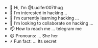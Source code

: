 - 👋 Hi, I’m @Lucifer007thug
- 👀 I’m interested in hacking...
- 🌱 I’m currently learning hacking ...
- 💞️ I’m looking to collaborate on hacking ...
- 📫 How to reach me ... telegram me
- 😄 Pronouns: ... She her 
- ⚡ Fun fact: ... Its secret

<!---
Lucifer007thug/Lucifer007thug is a ✨ special ✨ repository because its `README.md` (this file) appears on your GitHub profile.
You can click the Preview link to take a look at your changes.
--->
